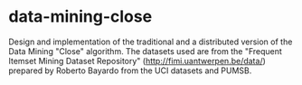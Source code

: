 # data-mining-close
 Design and implementation of the traditional and a distributed version of the Data Mining "Close" algorithm. The datasets used are from the "Frequent Itemset Mining Dataset Repository" (http://fimi.uantwerpen.be/data/) prepared by Roberto Bayardo from the UCI datasets and PUMSB.
